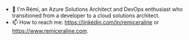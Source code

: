 - 👋 I'm Rémi, an Azure Solutions Architect and DevOps enthusiast who transitioned from a developer to a cloud solutions architect.
- 📫 How to reach me: https://linkedin.com/in/remiceraline or https://www.remiceraline.com.

<!---
rceraline/rceraline is a ✨ special ✨ repository because its `README.md` (this file) appears on your GitHub profile.
You can click the Preview link to take a look at your changes.
--->
